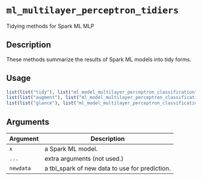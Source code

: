 # `ml_multilayer_perceptron_tidiers`

Tidying methods for Spark ML MLP


## Description

These methods summarize the results of Spark ML models into tidy forms.


## Usage

```r
list(list("tidy"), list("ml_model_multilayer_perceptron_classification"))(x, ...)
list(list("augment"), list("ml_model_multilayer_perceptron_classification"))(x, newdata = NULL, ...)
list(list("glance"), list("ml_model_multilayer_perceptron_classification"))(x, ...)
```


## Arguments

Argument      |Description
------------- |----------------
`x`     |     a Spark ML model.
`...`     |     extra arguments (not used.)
`newdata`     |     a tbl_spark of new data to use for prediction.


